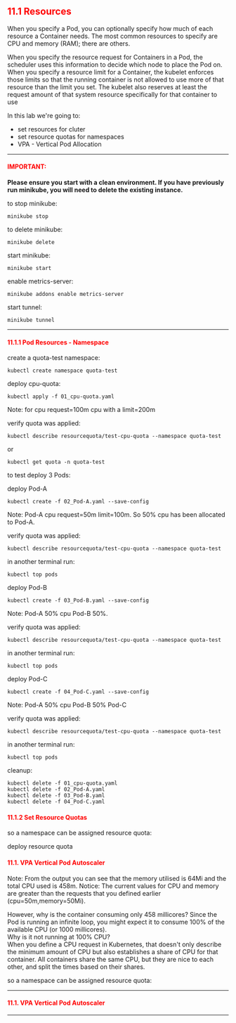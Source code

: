 ## <font color='red'> 11.1 Resources </font>
When you specify a Pod, you can optionally specify how much of each resource a Container needs. The most common resources to specify are CPU and memory (RAM); there are others.

When you specify the resource request for Containers in a Pod, the scheduler uses this information to decide which node to place the Pod on. When you specify a resource limit for a Container, the kubelet enforces those limits so that the running container is not allowed to use more of that resource than the limit you set. The kubelet also reserves at least the request amount of that system resource specifically for that container to use 

In this lab we're going to:
* set resources for cluter
* set resource quotas for namespaces
* VPA - Vertical Pod Allocation


---

#### <font color='red'>IMPORTANT:</font> 
<strong>Please ensure you start with a clean environment. 
If you have previously run minikube, you will need to delete the existing instance.</strong>

to stop  minikube:
```
minikube stop
```
to delete  minikube:
```
minikube delete
```
start minikube:
```
minikube start
```
enable metrics-server:
```
minikube addons enable metrics-server
```
start tunnel:
```
minikube tunnel
```

--- 

#### <font color='red'> 11.1.1 Pod Resources - Namespace </font>

create a quota-test namespace:
```
kubectl create namespace quota-test
```
deploy cpu-quota:
```
kubectl apply -f 01_cpu-quota.yaml
```
Note: for cpu request=100m cpu with a limit=200m

verify quota was applied:
```
kubectl describe resourcequota/test-cpu-quota --namespace quota-test
```
or 
```
kubectl get quota -n quota-test
```

to test deploy 3 Pods:

deploy Pod-A
```
kubectl create -f 02_Pod-A.yaml --save-config
```
Note: Pod-A cpu request=50m  limit=100m. So 50% cpu has been allocated to Pod-A.

verify quota was applied:
```
kubectl describe resourcequota/test-cpu-quota --namespace quota-test
```
in another terminal run:
```
kubectl top pods
```

deploy Pod-B
```
kubectl create -f 03_Pod-B.yaml --save-config
```
Note: Pod-A 50% cpu Pod-B 50%.

verify quota was applied:
```
kubectl describe resourcequota/test-cpu-quota --namespace quota-test
```
in another terminal run:
```
kubectl top pods
```

deploy Pod-C
```
kubectl create -f 04_Pod-C.yaml --save-config
```
Note: Pod-A 50% cpu Pod-B 50% Pod-C

verify quota was applied:
```
kubectl describe resourcequota/test-cpu-quota --namespace quota-test
```
in another terminal run:
```
kubectl top pods
```

cleanup:
```
kubectl delete -f 01_cpu-quota.yaml
kubectl delete -f 02_Pod-A.yaml
kubectl delete -f 03_Pod-B.yaml
kubectl delete -f 04_Pod-C.yaml
```

#### <font color='red'> 11.1.2 Set Resource Quotas</font>
so a namespace can be assigned resource quota:

deploy resource quota 


#### <font color='red'> 11.1. VPA Vertical Pod Autoscaler </font>


Note: From the output you can see that the memory utilised is 64Mi and the total CPU used is 458m.
Notice: The current values for CPU and memory are greater than the requests that you defined earlier (cpu=50m,memory=50Mi).

However, why is the container consuming only 458 millicores?
Since the Pod is running an infinite loop, you might expect it to consume 100% of the available CPU (or 1000 millicores).  
Why is it not running at 100% CPU?  
When you define a CPU request in Kubernetes, that doesn't only describe the minimum amount of CPU but also establishes a share of CPU for that container.
All containers share the same CPU, but they are nice to each other, and split the times based on their shares.

so a namespace can be assigned resource quota:






---

#### <font color='red'> 11.1. VPA Vertical Pod Autoscaler </font>





---